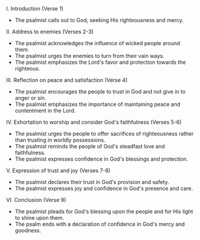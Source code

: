 I. Introduction (Verse 1)
- The psalmist calls out to God, seeking His righteousness and mercy.

II. Address to enemies (Verses 2-3)
- The psalmist acknowledges the influence of wicked people around them.
- The psalmist urges the enemies to turn from their vain ways.
- The psalmist emphasizes the Lord's favor and protection towards the righteous.

III. Reflection on peace and satisfaction (Verse 4)
- The psalmist encourages the people to trust in God and not give in to anger or sin.
- The psalmist emphasizes the importance of maintaining peace and contentment in the Lord.

IV. Exhortation to worship and consider God's faithfulness (Verses 5-6)
- The psalmist urges the people to offer sacrifices of righteousness rather than trusting in worldly possessions.
- The psalmist reminds the people of God's steadfast love and faithfulness.
- The psalmist expresses confidence in God's blessings and protection.

V. Expression of trust and joy (Verses 7-8)
- The psalmist declares their trust in God's provision and safety.
- The psalmist expresses joy and confidence in God's presence and care.

VI. Conclusion (Verse 9)
- The psalmist pleads for God's blessing upon the people and for His light to shine upon them.
- The psalm ends with a declaration of confidence in God's mercy and goodness.